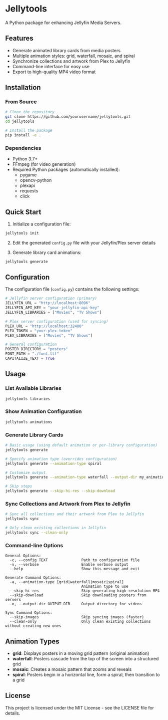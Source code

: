 # Jellytools

A Python package for enhancing Jellyfin Media Servers.

## Features

- Generate animated library cards from media posters
- Multiple animation styles: grid, waterfall, mosaic, and spiral
- Synchronize collections and artwork from Plex to Jellyfin
- Command-line interface for easy use
- Export to high-quality MP4 video format

## Installation

### From Source

```bash
# Clone the repository
git clone https://github.com/yourusername/jellytools.git
cd jellytools

# Install the package
pip install -e .
```

### Dependencies

- Python 3.7+
- FFmpeg (for video generation)
- Required Python packages (automatically installed):
  - pygame
  - opencv-python
  - plexapi
  - requests
  - click

## Quick Start

1. Initialize a configuration file:

```bash
jellytools init
```

2. Edit the generated `config.py` file with your Jellyfin/Plex server details

3. Generate library card animations:

```bash
jellytools generate
```

## Configuration

The configuration file (`config.py`) contains the following settings:

```python
# Jellyfin server configuration (primary)
JELLYFIN_URL = "http://localhost:8096"
JELLYFIN_API_KEY = "your-jellyfin-api-key"
JELLYFIN_LIBRARIES = ["Movies", "TV Shows"]

# Plex server configuration (used for syncing)
PLEX_URL = "http://localhost:32400"
PLEX_TOKEN = "your-plex-token"
PLEX_LIBRARIES = ["Movies", "TV Shows"]

# General configuration
POSTER_DIRECTORY = "posters"
FONT_PATH = "./font.ttf"
CAPITALIZE_TEXT = True
```

## Usage

### List Available Libraries

```bash
jellytools libraries
```

### Show Animation Configuration

```bash
jellytools animations
```

### Generate Library Cards

```bash
# Basic usage (using default animation or per-library configuration)
jellytools generate

# Specify animation type (overrides configuration)
jellytools generate --animation-type spiral

# Customize output
jellytools generate --animation-type waterfall --output-dir my_animations

# Skip steps
jellytools generate --skip-hi-res --skip-download
```

### Sync Collections and Artwork from Plex to Jellyfin

```bash
# Sync all collections and their artwork from Plex to Jellyfin
jellytools sync

# Only clean existing collections in Jellyfin
jellytools sync --clean-only
```

### Command-line Options

```
General Options:
  -c, --config TEXT               Path to configuration file
  -v, --verbose                   Enable verbose output
  --help                          Show this message and exit

Generate Command Options:
  -a, --animation-type [grid|waterfall|mosaic|spiral]
                                  Animation type to use
  --skip-hi-res                   Skip generating high-resolution MP4
  --skip-download                 Skip downloading posters from servers
  -o, --output-dir OUTPUT_DIR     Output directory for videos

Sync Command Options:
  --skip-images                   Skip syncing images (faster)
  --clean-only                    Only clean existing collections without creating new ones
```

## Animation Types

- **grid**: Displays posters in a moving grid pattern (original animation)
- **waterfall**: Posters cascade from the top of the screen into a structured grid
- **mosaic**: Creates a mosaic pattern that zooms and reveals
- **spiral**: Posters begin in a horizontal line, form a spiral, then transition to a grid

## License

This project is licensed under the MIT License - see the LICENSE file for details.
